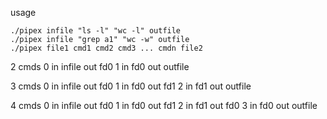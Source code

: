 usage

```
./pipex infile "ls -l" "wc -l" outfile
./pipex infile "grep a1" "wc -w" outfile
./pipex file1 cmd1 cmd2 cmd3 ... cmdn file2
```

2 cmds
0
    in infile
    out fd0
1
    in fd0
    out outfile

3 cmds
0
    in infile
    out fd0
1
    in fd0
    out fd1
2
    in fd1
    out outfile

4 cmds
0
    in infile
    out fd0
1
    in fd0
    out fd1
2
    in fd1
    out fd0
3
    in fd0
    out outfile
